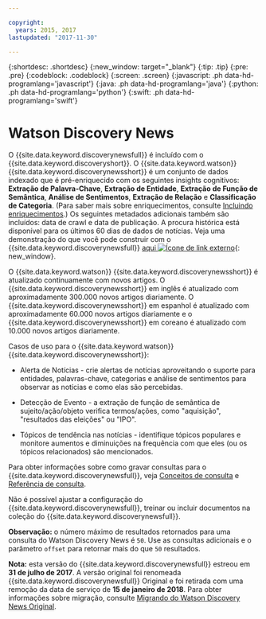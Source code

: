 ```yaml
---

copyright:
  years: 2015, 2017
lastupdated: "2017-11-30"

---
```


{:shortdesc: .shortdesc}
{:new_window: target="_blank"}
{:tip: .tip}
{:pre: .pre}
{:codeblock: .codeblock}
{:screen: .screen}
{:javascript: .ph data-hd-programlang='javascript'}
{:java: .ph data-hd-programlang='java'}
{:python: .ph data-hd-programlang='python'}
{:swift: .ph data-hd-programlang='swift'}

# Watson Discovery News

O {{site.data.keyword.discoverynewsfull}} é incluído com
o {{site.data.keyword.discoveryshort}}. O {{site.data.keyword.watson}}
{{site.data.keyword.discoverynewsshort}} é um conjunto de dados indexado que é pré-enriquecido
com os seguintes insights cognitivos: **Extração de Palavra-Chave**,
**Extração de Entidade**, **Extração de Função de Semântica**,
**Análise de Sentimentos**, **Extração de Relação** e
**Classificação de Categoria**. (Para saber mais sobre enriquecimentos, consulte
[Incluindo enriquecimentos](building.html#adding-enrichments).) Os seguintes metadados adicionais também são incluídos: data de crawl e data de publicação. A procura histórica está disponível para os últimos 60 dias de dados de notícias. Veja uma demonstração do que você pode construir com o {{site.data.keyword.discoverynewsfull}} [aqui ![Ícone de link externo](../../icons/launch-glyph.svg "Ícone de link externo")](https://discovery-news-demo.mybluemix.net/){: new_window}.

O {{site.data.keyword.watson}} {{site.data.keyword.discoverynewsshort}} é atualizado
continuamente com novos artigos. O {{site.data.keyword.discoverynewsshort}} em inglês é atualizado com
aproximadamente 300.000 novos artigos diariamente. O {{site.data.keyword.discoverynewsshort}}
em espanhol é atualizado com aproximadamente 60.000 novos artigos diariamente e o
{{site.data.keyword.discoverynewsshort}} em coreano é atualizado com 10.000 novos artigos diariamente.

Casos de uso para o {{site.data.keyword.watson}} {{site.data.keyword.discoverynewsshort}}:

- Alerta de Notícias - crie alertas de notícias aproveitando o suporte para entidades,
palavras-chave, categorias e análise de sentimentos para observar as notícias e como elas são percebidas.

- Detecção de Evento - a extração de função de semântica de sujeito/ação/objeto verifica termos/ações, como
"aquisição", "resultados das eleições" ou "IPO".

- Tópicos de tendência nas notícias - identifique tópicos populares e monitore aumentos e
diminuições na frequência com que eles (ou os tópicos relacionados) são mencionados.

Para obter informações sobre como gravar consultas para o
{{site.data.keyword.discoverynewsfull}}, veja
[Conceitos de consulta](/docs/services/discovery/using.html) e
[Referência de consulta](/docs/services/discovery/query-reference.html).

Não é possível ajustar a configuração do {{site.data.keyword.discoverynewsfull}},
treinar ou incluir documentos na coleção do {{site.data.keyword.discoverynewsfull}}.

**Observação:** o número máximo de resultados retornados para uma consulta do Watson Discovery News é `50`. Use as consultas adicionais e o parâmetro `offset` para retornar mais do que `50` resultados.

**Nota:** esta versão do {{site.data.keyword.discoverynewsfull}} estreou em
**31 de julho de 2017**. A versão original foi renomeada {{site.data.keyword.discoverynewsfull}} Original e foi retirada com uma remoção da data de serviço de **15 de janeiro de 2018**. 
Para obter informações sobre migração, consulte
[Migrando do Watson Discovery News Original](/docs/services/discovery/migrate-bwdn.html).
